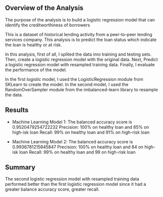 ## Overview of the Analysis

The purpose of the analysis is to build a logistic regression model that can identify the creditworthiness of borrowers

This is a dataset of historical lending activity from a peer-to-peer lending services company. 
This analysis is to predict the loan status which indicate the loan is healthy or at risk.

In this analysis, first of all, I splited the data inro training and testing sets. Then, create a logistic regression model with the original data. Next, Predict a logistic regression model with resampled training data. Finally, I evaluate the performance of the model.

In the first logistic model, I used the LogisticRegression module from SKLearn to create the model.
In the second model, I used the RandomOverSampler module from the imbalanced-learn library to resample the data.

## Results

* Machine Learning Model 1:
  The balanced accuracy score is 0.9520479254722232
  Precision: 100% on healthy loan and 85% on high-isk loan
  Recall: 99% on healthy loan and 91% on high-risk loan


* Machine Learning Model 2:
  The balanced accuracy score is 0.9936781215845847
  Precision: 100% on healthy loan and 84 on high-isk loan
  Recall: 99% on healthy loan and 99 on high-risk loan

## Summary

The second logistic regression model with resampled training data performed better than the first logistic regression model since it had a greater balance accuracy score, greater recall.

